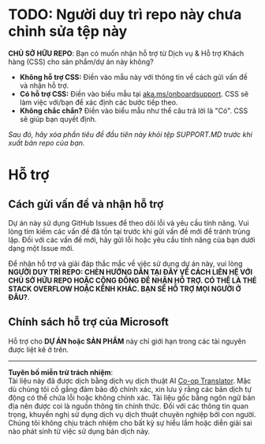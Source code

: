 <!--
CO_OP_TRANSLATOR_METADATA:
{
  "original_hash": "b7244261ee19497082edf33bcce64717",
  "translation_date": "2025-09-29T22:15:59+00:00",
  "source_file": "SUPPORT.md",
  "language_code": "vi"
}
-->
# TODO: Người duy trì repo này chưa chỉnh sửa tệp này

**CHỦ SỞ HỮU REPO**: Bạn có muốn nhận hỗ trợ từ Dịch vụ & Hỗ trợ Khách hàng (CSS) cho sản phẩm/dự án này không?

- **Không hỗ trợ CSS:** Điền vào mẫu này với thông tin về cách gửi vấn đề và nhận hỗ trợ.
- **Có hỗ trợ CSS:** Điền vào biểu mẫu tại [aka.ms/onboardsupport](https://aka.ms/onboardsupport). CSS sẽ làm việc với/bạn để xác định các bước tiếp theo.
- **Không chắc chắn?** Điền vào biểu mẫu như thể câu trả lời là "Có". CSS sẽ giúp bạn quyết định.

*Sau đó, hãy xóa phần tiêu đề đầu tiên này khỏi tệp SUPPORT.MD trước khi xuất bản repo của bạn.*

# Hỗ trợ

## Cách gửi vấn đề và nhận hỗ trợ  

Dự án này sử dụng GitHub Issues để theo dõi lỗi và yêu cầu tính năng. Vui lòng tìm kiếm các vấn đề 
đã tồn tại trước khi gửi vấn đề mới để tránh trùng lặp. Đối với các vấn đề mới, hãy gửi lỗi hoặc 
yêu cầu tính năng của bạn dưới dạng một Issue mới.

Để nhận hỗ trợ và giải đáp thắc mắc về việc sử dụng dự án này, vui lòng **NGƯỜI DUY TRÌ REPO: CHÈN HƯỚNG DẪN TẠI ĐÂY 
VỀ CÁCH LIÊN HỆ VỚI CHỦ SỞ HỮU REPO HOẶC CỘNG ĐỒNG ĐỂ NHẬN HỖ TRỢ. CÓ THỂ LÀ THẺ STACK OVERFLOW HOẶC KÊNH KHÁC. BẠN SẼ HỖ TRỢ MỌI NGƯỜI Ở ĐÂU?**.

## Chính sách hỗ trợ của Microsoft  

Hỗ trợ cho **DỰ ÁN hoặc SẢN PHẨM** này chỉ giới hạn trong các tài nguyên được liệt kê ở trên.

---

**Tuyên bố miễn trừ trách nhiệm**:  
Tài liệu này đã được dịch bằng dịch vụ dịch thuật AI [Co-op Translator](https://github.com/Azure/co-op-translator). Mặc dù chúng tôi cố gắng đảm bảo độ chính xác, xin lưu ý rằng các bản dịch tự động có thể chứa lỗi hoặc không chính xác. Tài liệu gốc bằng ngôn ngữ bản địa nên được coi là nguồn thông tin chính thức. Đối với các thông tin quan trọng, khuyến nghị sử dụng dịch vụ dịch thuật chuyên nghiệp bởi con người. Chúng tôi không chịu trách nhiệm cho bất kỳ sự hiểu lầm hoặc diễn giải sai nào phát sinh từ việc sử dụng bản dịch này.
